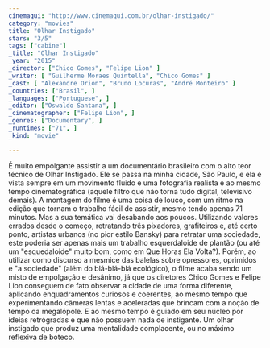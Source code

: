 ```yaml
---
cinemaqui: "http://www.cinemaqui.com.br/olhar-instigado/"
category: "movies"
title: "Olhar Instigado"
stars: "3/5"
tags: ["cabine"]
_title: "Olhar Instigado"
_year: "2015"
_director: ["Chico Gomes", "Felipe Lion" ]
_writer: [ "Guilherme Moraes Quintella", "Chico Gomes" ]
_cast: [ "Alexandre Orion", "Bruno Locuras", "André Monteiro" ]
_countries: ["Brasil", ]
_languages: ["Portuguese", ]
_editor: ["Oswaldo Santana", ]
_cinematographer: ["Felipe Lion", ]
_genres: ["Documentary", ]
_runtimes: ["71", ]
_kind: "movie"

---
```

É muito empolgante assistir a um documentário brasileiro com o alto teor técnico de Olhar Instigado. Ele se passa na minha cidade, São Paulo, e ela é vista sempre em um movimento fluido e uma fotografia realista e ao mesmo tempo cinematográfica (aquele filtro que não torna tudo digital, televisivo demais). A montagem do filme é uma coisa de louco, com um ritmo na edição que tornam o trabalho fácil de assistir, mesmo tendo apenas 71 minutos. Mas a sua temática vai desabando aos poucos. Utilizando valores errados desde o começo, retratando três pixadores, grafiteiros e, até certo ponto, artistas urbanos (no pior estilo Bansky) para retratar uma sociedade, este poderia ser apenas mais um trabalho esquerdaloide de plantão (ou até um "esquedaloide" muito bom, como em Que Horas Ela Volta?). Porém, ao utilizar como discurso a mesmice das balelas sobre opressores, oprimidos e "a sociedade" (além do blá-blá-blá ecológico), o filme acaba sendo um misto de empolgação e desânimo, já que os diretores Chico Gomes e Felipe Lion conseguem de fato observar a cidade de uma forma diferente, aplicando enquadramentos curiosos e coerentes, ao mesmo tempo que experimentando câmeras lentas e aceleradas que brincam com a noção de tempo da megalópole. E ao mesmo tempo é guiado em seu núcleo por ideias retrógradas e que não possuem nada de instigante. Um olhar instigado que produz uma mentalidade complacente, ou no máximo reflexiva de boteco.
